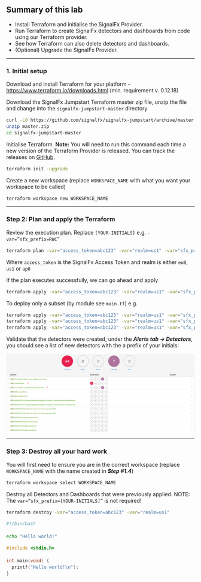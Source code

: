 ## Summary of this lab
* Install Terraform and initialise the SignalFx Provider.
* Run Terraform to create SignalFx detectors and dashboards from code using our Terraform provider.
* See how Terraform can also delete detectors and dashboards.
* (Optional) Upgrade the SignalFx Provider.
***
### 1. Initial setup
Download and install Terraform for your platform - https://www.terraform.io/downloads.html (min. requirement v. 0.12.18)

Download the SignalFx Jumpstart Terraform master zip file, unzip the file and change into the `signalfx-jumpstart-master` directory

``` bash
curl -LO https://github.com/signalfx/signalfx-jumpstart/archive/master.zip
unzip master.zip
cd signalfx-jumpstart-master
```

Initialise Terraform. **Note:** You will need to run this command each time a new version of the Terraform Provider is released. You can track the releases on [GitHub](https://github.com/terraform-providers/terraform-provider-signalfx/releases).

```bash
terraform init -upgrade
```

Create a new workspace (replace `WORKSPACE_NAME` with what you want your workspace to be called)

``` bash
terraform workspace new WORKSPACE_NAME
```

---

### Step 2: Plan and apply the Terraform
Review the execution plan. Replace `[YOUR-INITIALS]` e.g. `-var=”sfx_prefix=RWC”`

``` bash
terraform plan -var="access_token=abc123" -var="realm=us1" -var="sfx_prefix=[YOUR-INITIALS]"
```

Where `access_token` is the SignalFx Access Token and realm is either `eu0`, `us1` or `ap0`

If the plan executes successfully, we can go ahead and apply
``` bash
terraform apply -var="access_token=abc123" -var="realm=us1" -var="sfx_prefix=[YOUR-INITIALS]"
```

To deploy only a subset (by module see `main.tf`) e.g.
``` bash
terraform apply -var="access_token=abc123" -var="realm=us1" -var="sfx_prefix=[YOUR-INITIALS]" -target=module.aws
terraform apply -var="access_token=abc123" -var="realm=us1" -var="sfx_prefix=[YOUR-INITIALS]" - target=module.usage_dashboard
terraform apply -var="access_token=abc123" -var="realm=us1" -var="sfx_prefix=[YOUR-INITIALS]" -target=module.gcp
```

Validate that the detectors were created, under the _**Alerts tab → Detectors**_, you should see a list of new detectors with the a prefix of your initials:

![](../images/m1_l3-detectors.png)

---
### Step 3: Destroy all your hard work
You will first need to ensure you are in the correct workspace (replace `WORKSPACE_NAME` with the name created in _**Step #1.4**_)

``` bash
terraform workspace select WORKSPACE_NAME
```

Destroy all Detectors and Dashboards that were previously applied. NOTE: The `var=”sfx_prefix=[YOUR-INITIALS]”` is not required!

``` bash
terraform destroy -var="access_token=abc123" -var="realm=us1"
```

``` bash tab="Bash"
#!/bin/bash

echo "Hello world!"
```

``` c tab="C"
#include <stdio.h>

int main(void) {
  printf("Hello world!\n");
}
```